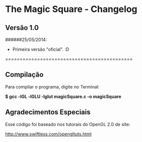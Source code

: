 The Magic Square - Changelog
============================

Versão 1.0
----------

######25/05/2014:

- Primeira versão "oficial". :D


============================================

Compilação
----------

Para compilar o programa, digite no Terminal:

**$ gcc -lGL -lGLU -lglut magicSquare.c -o magicSquare**


Agradecimentos Especiais
------------------------

Esse código foi baseado nos tutorais do OpenGL 2.0 de site:

http://www.swiftless.com/opengltuts.html
